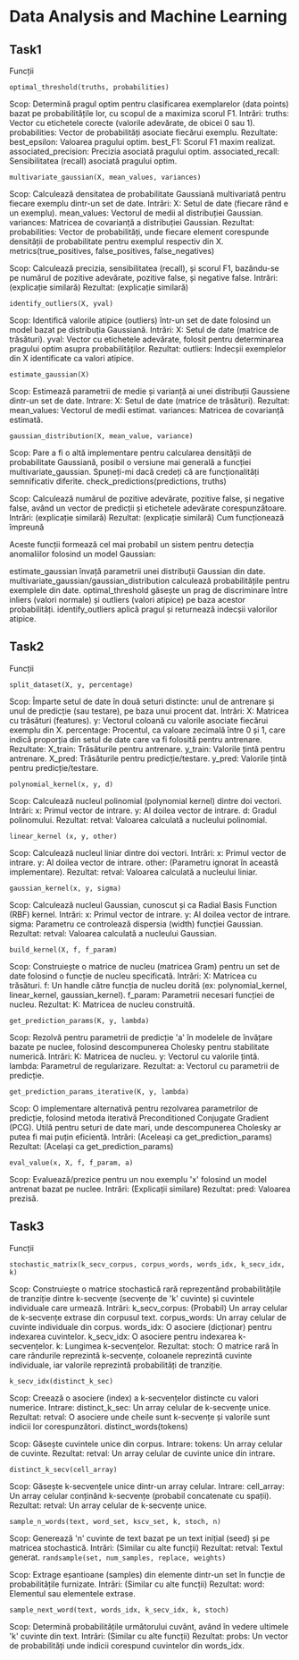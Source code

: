 
# Data Analysis and Machine Learning

## Task1
Funcții

`optimal_threshold(truths, probabilities)`

Scop: Determină pragul optim pentru clasificarea exemplarelor (data points) bazat pe probabilitățile lor, cu scopul de a maximiza scorul F1.
Intrări:
truths: Vector cu etichetele corecte (valorile adevărate, de obicei 0 sau 1).
probabilities: Vector de probabilități asociate fiecărui exemplu.
Rezultate:
best_epsilon: Valoarea pragului optim.
best_F1: Scorul F1 maxim realizat.
associated_precision: Precizia asociată pragului optim.
associated_recall: Sensibilitatea (recall) asociată pragului optim.

`multivariate_gaussian(X, mean_values, variances)`

Scop: Calculează densitatea de probabilitate Gaussiană multivariată pentru fiecare exemplu dintr-un set de date.
Intrări:
X: Setul de date (fiecare rând e un exemplu).
mean_values: Vectorul de medii al distribuției Gaussian.
variances: Matricea de covarianță a distribuției Gaussian.
Rezultat:
probabilities: Vector de probabilități, unde fiecare element corespunde densității de probabilitate pentru exemplul respectiv din X.
metrics(true_positives, false_positives, false_negatives)

Scop: Calculează precizia, sensibilitatea (recall), și scorul F1, bazându-se pe numărul de pozitive adevărate, pozitive false, și negative false.
Intrări: (explicație similară)
Rezultat: (explicație similară)

`identify_outliers(X, yval)`

Scop: Identifică valorile atipice (outliers) într-un set de date folosind un model bazat pe distribuția Gaussiană.
Intrări:
X: Setul de date (matrice de trăsături).
yval: Vector cu etichetele adevărate, folosit pentru determinarea pragului optim asupra probabilităților.
Rezultat:
outliers: Indecșii exemplelor din X identificate ca valori atipice.

`estimate_gaussian(X)`


Scop: Estimează parametrii de medie și varianță ai unei distribuții Gaussiene dintr-un set de date.
Intrare:
X: Setul de date (matrice de trăsături).
Rezultat:
mean_values: Vectorul de medii estimat.
variances: Matricea de covarianță estimată.

`gaussian_distribution(X, mean_value, variance)`

Scop: Pare a fi o altă implementare pentru calcularea densității de probabilitate Gaussiană, posibil o versiune mai generală a funcției multivariate_gaussian. Spuneți-mi dacă credeți că are funcționalități semnificativ diferite.
check_predictions(predictions, truths)

Scop: Calculează numărul de pozitive adevărate, pozitive false, și negative false, având un vector de predicții și etichetele adevărate corespunzătoare.
Intrări: (explicație similară)
Rezultat: (explicație similară)
Cum funcționează împreună

Aceste funcții formează cel mai probabil un sistem pentru detecția anomaliilor folosind un model Gaussian:

estimate_gaussian învață parametrii unei distribuții Gaussian din date.
multivariate_gaussian/gaussian_distribution calculează probabilitățile pentru exemplele din date.
optimal_threshold găsește un prag de discriminare între inliers (valori normale) și outliers (valori atipice) pe baza acestor probabilități.
identify_outliers aplică pragul și returnează indecșii valorilor atipice.

## Task2

Funcții

`split_dataset(X, y, percentage)`

Scop: Împarte setul de date în două seturi distincte: unul de antrenare și unul de predicție (sau testare), pe baza unui procent dat.
Intrări:
X: Matricea cu trăsături (features).
y: Vectorul coloană cu valorile asociate fiecărui exemplu din X.
percentage: Procentul, ca valoare zecimală între 0 și 1, care indică proporția din setul de date care va fi folosită pentru antrenare.
Rezultate:
X_train: Trăsăturile pentru antrenare.
y_train: Valorile țintă pentru antrenare.
X_pred: Trăsăturile pentru predicție/testare.
y_pred: Valorile țintă pentru predicție/testare.

`polynomial_kernel(x, y, d)`

Scop: Calculează nucleul polinomial (polynomial kernel) dintre doi vectori.
Intrări:
x: Primul vector de intrare.
y: Al doilea vector de intrare.
d: Gradul polinomului.
Rezultat:
retval: Valoarea calculată a nucleului polinomial.

`linear_kernel (x, y, other)`

Scop: Calculează nucleul liniar dintre doi vectori.
Intrări:
x: Primul vector de intrare.
y: Al doilea vector de intrare.
other: (Parametru ignorat în această implementare).
Rezultat:
retval: Valoarea calculată a nucleului liniar.

`gaussian_kernel(x, y, sigma)`

Scop: Calculează nucleul Gaussian, cunoscut și ca Radial Basis Function (RBF) kernel.
Intrări:
x: Primul vector de intrare.
y: Al doilea vector de intrare.
sigma: Parametru ce controlează dispersia (width) funcției Gaussian.
Rezultat:
retval: Valoarea calculată a nucleului Gaussian.

`build_kernel(X, f, f_param)`

Scop: Construiește o matrice de nucleu (matricea Gram) pentru un set de date folosind o funcție de nucleu specificată.
Intrări:
X: Matricea cu trăsături.
f: Un handle către funcția de nucleu dorită (ex: polynomial_kernel, linear_kernel, gaussian_kernel).
f_param: Parametrii necesari funcției de nucleu.
Rezultat:
K: Matricea de nucleu construită.

`get_prediction_params(K, y, lambda)`

Scop: Rezolvă pentru parametrii de predicție 'a' în modelele de învățare bazate pe nuclee, folosind descompunerea Cholesky pentru stabilitate numerică.
Intrări:
K: Matricea de nucleu.
y: Vectorul cu valorile țintă.
lambda: Parametrul de regularizare.
Rezultat:
a: Vectorul cu parametrii de predicție.

`get_prediction_params_iterative(K, y, lambda)`

Scop: O implementare alternativă pentru rezolvarea parametrilor de predicție, folosind metoda iterativă Preconditioned Conjugate Gradient (PCG). Utilă pentru seturi de date mari, unde descompunerea Cholesky ar putea fi mai puțin eficientă.
Intrări: (Aceleași ca get_prediction_params)
Rezultat: (Același ca get_prediction_params)

`eval_value(x, X, f, f_param, a)`

Scop: Evaluează/prezice pentru un nou exemplu 'x' folosind un model antrenat bazat pe nuclee.
Intrări: (Explicații similare)
Rezultat:
pred: Valoarea prezisă.

## Task3
Funcții

`stochastic_matrix(k_secv_corpus, corpus_words, words_idx, k_secv_idx, k)`

Scop: Construiește o matrice stochastică rară reprezentând probabilitățile de tranziție dintre k-secvențe (secvențe de 'k' cuvinte) și cuvintele individuale care urmează.
Intrări:
k_secv_corpus: (Probabil) Un array celular de k-secvențe extrase din corpusul text.
corpus_words: Un array celular de cuvinte individuale din corpus.
words_idx: O asociere (dicționar) pentru indexarea cuvintelor.
k_secv_idx: O asociere pentru indexarea k-secvențelor.
k: Lungimea k-secvențelor.
Rezultat:
stoch: O matrice rară în care rândurile reprezintă k-secvențe, coloanele reprezintă cuvinte individuale, iar valorile reprezintă probabilități de tranziție.

`k_secv_idx(distinct_k_sec)`

Scop: Creează o asociere (index) a k-secvențelor distincte cu valori numerice.
Intrare:
distinct_k_sec: Un array celular de k-secvențe unice.
Rezultat:
retval: O asociere unde cheile sunt k-secvențe și valorile sunt indicii lor corespunzători.
distinct_words(tokens)

Scop: Găsește cuvintele unice din corpus.
Intrare:
tokens: Un array celular de cuvinte.
Rezultat:
retval: Un array celular de cuvinte unice din intrare.

`distinct_k_secv(cell_array)`

Scop: Găsește k-secvențele unice dintr-un array celular.
Intrare:
cell_array: Un array celular conținând k-secvențe (probabil concatenate cu spații).
Rezultat:
retval: Un array celular de k-secvențe unice.

`sample_n_words(text, word_set, kscv_set, k, stoch, n)`

Scop: Generează 'n' cuvinte de text bazat pe un text inițial (seed) și pe matricea stochastică.
Intrări: (Similar cu alte funcții)
Rezultat:
retval: Textul generat.
`randsample(set, num_samples, replace, weights)`

Scop: Extrage eșantioane (samples) din elemente dintr-un set în funcție de probabilitățile furnizate.
Intrări: (Similar cu alte funcții)
Rezultat:
word: Elementul sau elementele extrase.

`sample_next_word(text, words_idx, k_secv_idx, k, stoch)`

Scop: Determină probabilitățile următorului cuvânt, având în vedere ultimele 'k' cuvinte din text.
Intrări: (Similar cu alte funcții)
Rezultat:
probs: Un vector de probabilități unde indicii corespund cuvintelor din words_idx.
